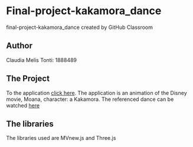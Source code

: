 # Final-project-kakamora_dance

final-project-kakamora_dance created by GitHub Classroom

## Author

Claudia Melis Tonti: 1888489

## The Project

To the application [click here](https://github.com/SapienzaInteractiveGraphicsCourse/final-project-kakamora_dance/blob/gh-pages/Final/kakamora.html).
The application is an animation of the Disney movie, Moana, character: a Kakamora. The referenced dance can be watched [here](https://www.youtube.com/watch?v=Nz5sa1zGFTo)

## The libraries
The libraries used are MVnew.js and Three.js

